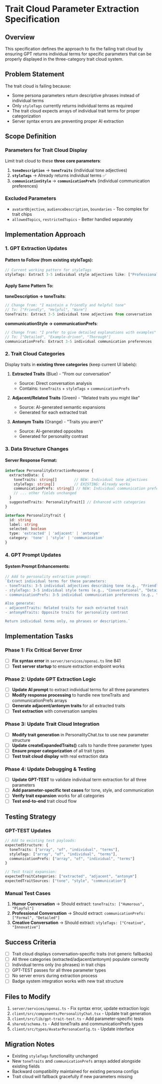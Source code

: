 
# Trait Cloud Parameter Extraction Specification

## Overview
This specification defines the approach to fix the failing trait cloud by ensuring GPT returns individual terms for specific parameters that can be properly displayed in the three-category trait cloud system.

## Problem Statement
The trait cloud is failing because:
- Some persona parameters return descriptive phrases instead of individual terms
- Only `styleTags` currently returns individual terms as required
- The trait cloud expects arrays of individual trait terms for proper categorization
- Server syntax errors are preventing proper AI extraction

## Scope Definition

### Parameters for Trait Cloud Display
Limit trait cloud to these **three core parameters**:

1. **`toneDescription`** → **`toneTraits`** (individual tone adjectives)
2. **`styleTags`** → Already returns individual terms ✅  
3. **`communicationStyle`** → **`communicationPrefs`** (individual communication preferences)

### Excluded Parameters
- `avatarObjective`, `audienceDescription`, `boundaries` - Too complex for trait chips
- `allowedTopics`, `restrictedTopics` - Better handled separately

## Implementation Approach

### 1. GPT Extraction Updates

#### Pattern to Follow (from existing styleTags):
```typescript
// Current working pattern for styleTags
styleTags: Extract 3-5 individual style adjectives like: ["Professional", "Conversational", "Detailed"]
```

#### Apply Same Pattern To:

**toneDescription → toneTraits**:
```typescript
// Change from: "I maintain a friendly and helpful tone"  
// To: ["Friendly", "Helpful", "Warm"]
toneTraits: Extract 3-5 individual tone adjectives from conversation
```

**communicationStyle → communicationPrefs**:
```typescript  
// Change from: "I prefer to give detailed explanations with examples"
// To: ["Detailed", "Example-driven", "Thorough"]
communicationPrefs: Extract 3-5 individual communication preferences
```

### 2. Trait Cloud Categories

Display traits in **existing three categories** (keep current UI labels):

1. **Extracted Traits** (Blue) - "From our conversation"
   - Source: Direct conversation analysis
   - Contains: `toneTraits` + `styleTags` + `communicationPrefs`

2. **Adjacent/Related Traits** (Green) - "Related traits you might like"  
   - Source: AI-generated semantic expansions
   - Generated for each extracted trait

3. **Antonym Traits** (Orange) - "Traits you aren't"
   - Source: AI-generated opposites
   - Generated for personality contrast

### 3. Data Structure Changes

#### Server Response Format:
```typescript
interface PersonalityExtractionResponse {
  extractedData: {
    toneTraits: string[]        // NEW: Individual tone adjectives
    styleTags: string[]         // EXISTING: Already works
    communicationPrefs: string[] // NEW: Individual communication preferences
    // ... other fields unchanged
  }
  suggestedTraits: PersonalityTrait[] // Enhanced with categories
}

interface PersonalityTrait {
  id: string
  label: string  
  selected: boolean
  type: 'extracted' | 'adjacent' | 'antonym'
  category: 'tone' | 'style' | 'communication'
}
```

### 4. GPT Prompt Updates

#### System Prompt Enhancements:
```typescript
// Add to personality extraction prompt:
`Extract individual terms for these parameters:
- toneTraits: 3-5 individual adjectives describing tone (e.g., "Friendly", "Professional", "Enthusiastic")
- styleTags: 3-5 individual style terms (e.g., "Conversational", "Detailed", "Direct") 
- communicationPrefs: 3-5 individual communication preferences (e.g., "Concise", "Example-driven", "Interactive")

Also generate:
- adjacentTraits: Related traits for each extracted trait
- antonymTraits: Opposite traits for personality contrast

Return individual terms only, no phrases or descriptions.`
```

## Implementation Tasks

### Phase 1: Fix Critical Server Error
- [ ] **Fix syntax error** in `server/services/openai.ts` line 841
- [ ] **Test server startup** to ensure extraction endpoint works

### Phase 2: Update GPT Extraction Logic  
- [ ] **Update AI prompt** to extract individual terms for all three parameters
- [ ] **Modify response processing** to handle new toneTraits and communicationPrefs arrays
- [ ] **Generate adjacent/antonym traits** for all extracted traits
- [ ] **Test extraction** with conversation samples

### Phase 3: Update Trait Cloud Integration
- [ ] **Modify trait generation** in PersonalityChat.tsx to use new parameter structure
- [ ] **Update createExpandedTraits()** calls to handle three parameter types
- [ ] **Ensure proper categorization** of all trait types
- [ ] **Test trait cloud display** with real extraction data

### Phase 4: Update Debugging & Testing
- [ ] **Update GPT-TEST** to validate individual term extraction for all three parameters
- [ ] **Add parameter-specific test cases** for tone, style, and communication
- [ ] **Verify trait expansion** works for all categories
- [ ] **Test end-to-end** trait cloud flow

## Testing Strategy

### GPT-TEST Updates
```typescript
// Add to existing test payloads:
expectedStructure: {
  toneTraits: ["array", "of", "individual", "terms"],
  styleTags: ["array", "of", "individual", "terms"], 
  communicationPrefs: ["array", "of", "individual", "terms"]
}

// Test trait expansion:
expectedTraitCategories: ["extracted", "adjacent", "antonym"]
expectedTraitSources: ["tone", "style", "communication"]
```

### Manual Test Cases
1. **Humor Conversation** → Should extract: `toneTraits: ["Humorous", "Playful"]`
2. **Professional Conversation** → Should extract: `communicationPrefs: ["Formal", "Detailed"]`  
3. **Creative Conversation** → Should extract: `styleTags: ["Creative", "Innovative"]`

## Success Criteria
- [ ] Trait cloud displays conversation-specific traits (not generic fallbacks)
- [ ] All three categories (extracted/adjacent/antonym) populate correctly
- [ ] Individual terms only (no phrases) in trait chips
- [ ] GPT-TEST passes for all three parameter types
- [ ] No server errors during extraction process
- [ ] Badge system integration works with new trait structure

## Files to Modify
1. `server/services/openai.ts` - Fix syntax error, update extraction logic
2. `client/src/components/PersonalityChat.tsx` - Update trait generation
3. `client/src/lib/gpt-trait-test.ts` - Add parameter-specific tests
4. `shared/schema.ts` - Add toneTraits and communicationPrefs types
5. `client/src/types/AvatarPersonaConfig.ts` - Update interface

## Migration Notes
- Existing `styleTags` functionality unchanged
- New `toneTraits` and `communicationPrefs` arrays added alongside existing fields
- Backward compatibility maintained for existing persona configs
- Trait cloud will fallback gracefully if new parameters missing
